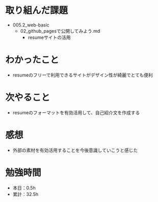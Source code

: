 # 取り組んだ課題
* 005.2_web-basic
  * 02_github_pagesで公開してみよう.md
    * resumeサイトの活用

# わかったこと
* resumeのフリーで利用できるサイトがデザイン性が綺麗でとても便利

# 次やること
* resumeのフォーマットを有効活用して、自己紹介文を作成する

# 感想
* 外部の素材を有効活用することを今後意識していこうと感じた

# 勉強時間
* 本日：0.5h
* 累計：32.5h
